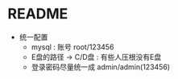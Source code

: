 # README


- 统一配置
    - mysql : 账号 root/123456
    - E盘的路径 -> C/D盘 : 有些人压根没有E盘 
    - 登录密码尽量统一成 admin/admin(123456) 